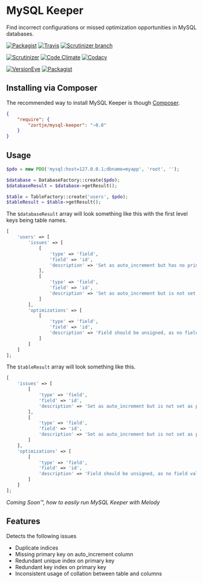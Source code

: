 # MySQL Keeper

Find incorrect configurations or missed optimization opportunities in MySQL databases.

[![Packagist](https://img.shields.io/packagist/v/zortje/mysql-keeper.svg?style=flat)](https://packagist.org/packages/zortje/mysql-keeper) [![Travis](https://img.shields.io/travis/zortje/mysql-keeper.svg?style=flat)](https://travis-ci.org/zortje/mysql-keeper) [![Scrutinizer branch](https://img.shields.io/scrutinizer/coverage/g/zortje/mysql-keeper/master.svg?style=flat)](https://scrutinizer-ci.com/g/zortje/mysql-keeper/?branch=master) 

[![Scrutinizer](https://img.shields.io/scrutinizer/g/zortje/mysql-keeper.svg?style=flat)](https://scrutinizer-ci.com/g/zortje/mysql-keeper/?branch=master) [![Code Climate](https://img.shields.io/codeclimate/github/zortje/mysql-keeper.svg)](https://codeclimate.com/github/zortje/mysql-keeper) [![Codacy](https://img.shields.io/codacy/1c9ba18e61664f84885bd76d1468ced9.svg)](https://www.codacy.com/public/zortje/mysql-keeper_2)

[![VersionEye](https://img.shields.io/versioneye/d/php/zortje:mysql-keeper.svg?style=flat)](https://www.versioneye.com/php/zortje:mysql-keeper) [![Packagist](https://img.shields.io/packagist/dt/zortje/mysql-keeper.svg?style=flat)](https://packagist.org/packages/zortje/mysql-keeper)

## Installing via Composer

The recommended way to install MySQL Keeper is though [Composer](https://getcomposer.org/).

```JSON
{
    "require": {
        "zortje/mysql-keeper": "~0.0"
    }
}
```

## Usage

```PHP
$pdo = new PDO('mysql:host=127.0.0.1;dbname=myapp', 'root', '');

$database = DatabaseFactory::create($pdo);
$databaseResult = $database->getResult();

$table = TableFactory::create('users', $pdo);
$tableResult = $table->getResult();
```

The `$databaseResult` array will look something like this with the first level keys being table names.

```PHP
[
	'users' => [
		'issues' => [
			[
				'type' => 'field',
				'field' => 'id',
				'description' => 'Set as auto_increment but has no primary key'
			],
			[
				'type' => 'field',
				'field' => 'id',
				'description' => 'Set as auto_increment but is not set as primary'
			]
		],
		'optimizations' => [
			[
				'type' => 'field',
				'field' => 'id',
				'description' => 'Field should be unsigned, as no field values are negative'
			]
		]
	]
];
```

The `$tableResult` array will look something like this.

```PHP
[
	'issues' => [
		[
			'type' => 'field',
			'field' => 'id',
			'description' => 'Set as auto_increment but is not set as primary'
		],
		[
			'type' => 'field',
			'field' => 'id',
			'description' => 'Set as auto_increment but is not set as primary'
		]
	],
	'optimizations' => [
		[
			'type' => 'field',
			'field' => 'id',
			'description' => 'Field should be unsigned, as no field values are negative'
		]
	]
];
```

*Coming Soon™, how to easily run MySQL Keeper with Melody*

## Features

Detects the following issues

* Duplicate indices
* Missing primary key on auto_increment column
* Redundant unique index on primary key
* Redundant key index on primary key
* Inconsistent usage of collation between table and columns
